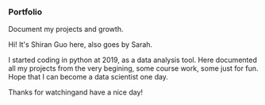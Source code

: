 ### Portfolio
Document my projects and growth.

Hi! It's Shiran Guo here, also goes by Sarah.

I started coding in python at 2019, as a data analysis tool. 
Here documented all my projects from the very begining, some course work, some just for fun.
Hope that I can become a data scientist one day.

Thanks for watchingand have a nice day!
